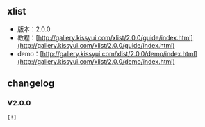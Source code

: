 ## xlist

* 版本：2.0.0
* 教程：[http://gallery.kissyui.com/xlist/2.0.0/guide/index.html](http://gallery.kissyui.com/xlist/2.0.0/guide/index.html)
* demo：[http://gallery.kissyui.com/xlist/2.0.0/demo/index.html](http://gallery.kissyui.com/xlist/2.0.0/demo/index.html)

## changelog

### V2.0.0

    [!]



